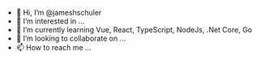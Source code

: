 - 👋 Hi, I’m @jameshschuler
- 👀 I’m interested in ...
- 🌱 I’m currently learning Vue, React, TypeScript, NodeJs, .Net Core, Go
- 💞️ I’m looking to collaborate on ...
- 📫 How to reach me ...

<!---
jameshschuler/jameshschuler is a ✨ special ✨ repository because its `README.md` (this file) appears on your GitHub profile.
You can click the Preview link to take a look at your changes.
--->
